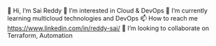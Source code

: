 👋 Hi, I’m Sai Reddy
👀 I’m interested in Cloud & DevOps
🌱 I’m currently learning multicloud technologies and DevOps
📫 How to reach me https://www.linkedin.com/in/reddy-sai/
👯 I’m looking to collaborate on Terraform, Automation
